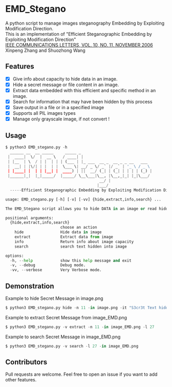 # EMD_Stegano
<p align="left">
    A python script to manage images steganography Embedding by Exploiting Modification Direction.<br>
    This is an implementation of "Efficient Steganographic Embedding by Exploiting Modification Direction"<br>
    <a href="https://staff.emu.edu.tr/alexanderchefranov/Documents/CMSE492/ZhangIEEECL2006.pdf">IEEE COMMUNICATIONS LETTERS, VOL. 10, NO. 11, NOVEMBER 2006</a><br>
    Xinpeng Zhang and Shuozhong Wang
</p>

## Features

 - [x] Give info about capacity to hide data in an image.
 - [x] Hide a secret message or file content in an image.
 - [x] Extract data embedded with this efficient and specific method in an image.
 - [x] Search for information that may have been hidden by this process 
 - [x] Save output in a file or in a specified image
 - [x] Supports all PIL images types
 - [x] Manage only grayscale image, if not convert !

## Usage

```python
$ python3 EMD_stegano.py -h
  ______ __  __ _____     _____ _
 |  ____|  \/  |  __ \   / ____| |
 | |__  | \  / | |  | | | (___ | |_ ___  __ _  __ _ _ __   ___
 |  __| | |\/| | |  | |  \___ \| __/ _ \/ _` |/ _` | '_ \ / _ \           v1.1
 | |____| |  | | |__| |  ____) | ||  __/ (_| | (_| | | | | (_) |
 |______|_|  |_|_____/  |_____/ \__\___|\__, |\__,_|_| |_|\___/           @totoiste
                                         __/ |
                                        |___/
  -----Efficient Steganographic Embedding by Exploiting Modification Direction-----

usage: EMD_stegano.py [-h] [-v] [-vv] {hide,extract,info,search} ...

The EMD_Stegano script allows you to hide DATA in an image or read hidden DATA from an image with a Steganographic process called EMD (Exploiting Modification Direction)

positional arguments:
  {hide,extract,info,search}
                        choose an action
    hide                Hide data in image
    extract             Extract data from image
    info                Return info about image capacity
    search              search text hidden into image

options:
  -h, --help            show this help message and exit
  -v, --debug           Debug mode.
  -vv, --verbose        Very Verbose mode.
```

## Demonstration

Example to hide Secret Message in image.png
```python
$ python3 EMD_stegano.py hide -n 11 -in image.png -it "S3cr3t Text hidden in Image" -out image_EMD.png
```
Example to extract Secret Message from image_EMD.png
```python
$ python3 EMD_stegano.py -v extract -n 11 -in image_EMD.png -l 27
```
Example to search Secret Message in image_EMD.png
```python
$ python3 EMD_stegano.py -v search -l 27 -in image_EMD.png
```
## Contributors

Pull requests are welcome. Feel free to open an issue if you want to add other features.
